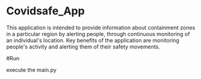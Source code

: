 # Covidsafe_App
 This application is intended to provide information about containment zones in a particular region by alerting people, through continuous monitoring of an individual's location. Key benefits of the application are monitoring people's activity and alerting them of their safety movements.
 
 #Run
 
 execute the main.py 
